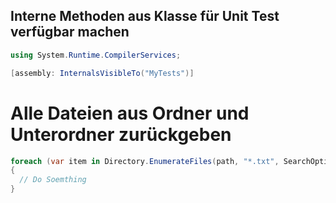 
## Interne Methoden aus Klasse für Unit Test verfügbar machen

```C#
using System.Runtime.CompilerServices;

[assembly: InternalsVisibleTo("MyTests")]
```

# Alle Dateien aus Ordner und Unterordner zurückgeben

```C#
foreach (var item in Directory.EnumerateFiles(path, "*.txt", SearchOption.AllDirectories))
{
  // Do Soemthing
}        
```

